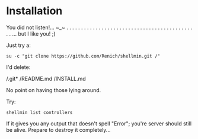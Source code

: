 # Installation
You did not listen!... ~_~ 
.
.
.
.
.
.
.
.
.
.
.
.
.
.
.
.
.
.
.
.
.
.
.
.
.
.
.
.
.
.
.
.
.
.
.
.
.
.
.
.
.
.
.
.
.
... but I like you! ;)

Just try a:

    su -c "git clone https://github.com/Renich/shellmin.git /"

I'd delete:

/.git*
/README.md
/INSTALL.md

No point on having those lying around.

Try:
    
    shellmin list controllers
    
If it gives you any output that doesn't spell "Error"; you're server should still be alive. Prepare to destroy it completely...
